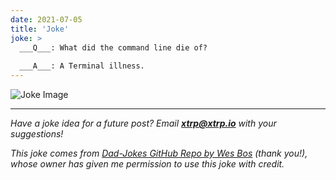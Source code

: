 ```yaml
---
date: 2021-07-05
title: 'Joke'
joke: >
  ___Q___: What did the command line die of?
  
  ___A___: A Terminal illness.
---
```


![Joke Image](https://private.xtrp.io/projects/DailyDeveloperJokes/public_image_server/images/5e1259924ce05.png)

---
*Have a joke idea for a future post? Email **[xtrp@xtrp.io](mailto:xtrp@xtrp.io)** with your suggestions!*

*This joke comes from [Dad-Jokes GitHub Repo by Wes Bos](https://github.com/wesbos/dad-jokes) (thank you!), whose owner has given me permission to use this joke with credit.*

<!-- 
Joke text:
**Q**: What did the command line die of?

**A**: A Terminal illness.
 -->

